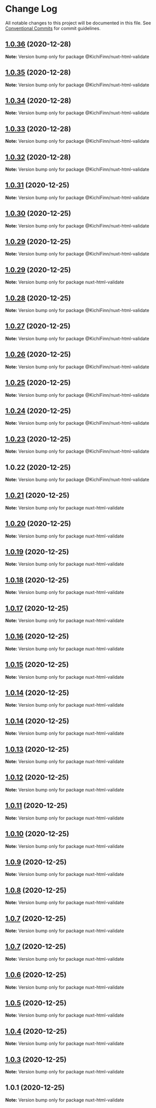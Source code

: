 # Change Log

All notable changes to this project will be documented in this file.
See [Conventional Commits](https://conventionalcommits.org) for commit guidelines.

## [1.0.36](https://github.com/KichiFinn/check-lerna-publish/compare/@KichiFinn/nuxt-html-validate@1.0.35...@KichiFinn/nuxt-html-validate@1.0.36) (2020-12-28)

**Note:** Version bump only for package @KichiFinn/nuxt-html-validate





## [1.0.35](https://github.com/KichiFinn/check-lerna-publish/compare/@KichiFinn/nuxt-html-validate@1.0.34...@KichiFinn/nuxt-html-validate@1.0.35) (2020-12-28)

**Note:** Version bump only for package @KichiFinn/nuxt-html-validate





## [1.0.34](https://github.com/KichiFinn/check-lerna-publish/compare/@KichiFinn/nuxt-html-validate@1.0.33...@KichiFinn/nuxt-html-validate@1.0.34) (2020-12-28)

**Note:** Version bump only for package @KichiFinn/nuxt-html-validate





## [1.0.33](https://github.com/KichiFinn/check-lerna-publish/compare/@KichiFinn/nuxt-html-validate@1.0.32...@KichiFinn/nuxt-html-validate@1.0.33) (2020-12-28)

**Note:** Version bump only for package @KichiFinn/nuxt-html-validate





## [1.0.32](https://github.com/KichiFinn/check-lerna-publish/compare/@KichiFinn/nuxt-html-validate@1.0.31...@KichiFinn/nuxt-html-validate@1.0.32) (2020-12-28)

**Note:** Version bump only for package @KichiFinn/nuxt-html-validate





## [1.0.31](https://github.com/KichiFinn/check-lerna-publish/compare/@KichiFinn/nuxt-html-validate@1.0.30...@KichiFinn/nuxt-html-validate@1.0.31) (2020-12-25)

**Note:** Version bump only for package @KichiFinn/nuxt-html-validate





## [1.0.30](https://github.com/KichiFinn/check-lerna-publish/compare/@KichiFinn/nuxt-html-validate@1.0.29...@KichiFinn/nuxt-html-validate@1.0.30) (2020-12-25)

**Note:** Version bump only for package @KichiFinn/nuxt-html-validate





## [1.0.29](https://github.com/KichiFinn/check-lerna-publish/compare/@KichiFinn/nuxt-html-validate@1.0.28...@KichiFinn/nuxt-html-validate@1.0.29) (2020-12-25)

**Note:** Version bump only for package @KichiFinn/nuxt-html-validate





## [1.0.29](https://github.com/KichiFinn/check-lerna-publish/compare/nuxt-html-validate@1.0.21...nuxt-html-validate@1.0.29) (2020-12-25)

**Note:** Version bump only for package nuxt-html-validate





## [1.0.28](https://github.com/KichiFinn/check-lerna-publish/compare/@KichiFinn/nuxt-html-validate@1.0.27...@KichiFinn/nuxt-html-validate@1.0.28) (2020-12-25)

**Note:** Version bump only for package @KichiFinn/nuxt-html-validate





## [1.0.27](https://github.com/KichiFinn/check-lerna-publish/compare/@KichiFinn/nuxt-html-validate@1.0.26...@KichiFinn/nuxt-html-validate@1.0.27) (2020-12-25)

**Note:** Version bump only for package @KichiFinn/nuxt-html-validate





## [1.0.26](https://github.com/KichiFinn/check-lerna-publish/compare/@KichiFinn/nuxt-html-validate@1.0.25...@KichiFinn/nuxt-html-validate@1.0.26) (2020-12-25)

**Note:** Version bump only for package @KichiFinn/nuxt-html-validate





## [1.0.25](https://github.com/KichiFinn/check-lerna-publish/compare/@KichiFinn/nuxt-html-validate@1.0.24...@KichiFinn/nuxt-html-validate@1.0.25) (2020-12-25)

**Note:** Version bump only for package @KichiFinn/nuxt-html-validate





## [1.0.24](https://github.com/KichiFinn/check-lerna-publish/compare/@KichiFinn/nuxt-html-validate@1.0.23...@KichiFinn/nuxt-html-validate@1.0.24) (2020-12-25)

**Note:** Version bump only for package @KichiFinn/nuxt-html-validate





## [1.0.23](https://github.com/KichiFinn/check-lerna-publish/compare/@KichiFinn/nuxt-html-validate@1.0.22...@KichiFinn/nuxt-html-validate@1.0.23) (2020-12-25)

**Note:** Version bump only for package @KichiFinn/nuxt-html-validate





## 1.0.22 (2020-12-25)

**Note:** Version bump only for package @KichiFinn/nuxt-html-validate





## [1.0.21](https://github.com/KichiFinn/check-lerna-publish/compare/nuxt-html-validate@1.0.20...nuxt-html-validate@1.0.21) (2020-12-25)

**Note:** Version bump only for package nuxt-html-validate





## [1.0.20](https://github.com/KichiFinn/check-lerna-publish/compare/nuxt-html-validate@1.0.19...nuxt-html-validate@1.0.20) (2020-12-25)

**Note:** Version bump only for package nuxt-html-validate





## [1.0.19](https://github.com/KichiFinn/check-lerna-publish/compare/nuxt-html-validate@1.0.18...nuxt-html-validate@1.0.19) (2020-12-25)

**Note:** Version bump only for package nuxt-html-validate





## [1.0.18](https://github.com/KichiFinn/check-lerna-publish/compare/nuxt-html-validate@1.0.17...nuxt-html-validate@1.0.18) (2020-12-25)

**Note:** Version bump only for package nuxt-html-validate





## [1.0.17](https://github.com/KichiFinn/check-lerna-publish/compare/nuxt-html-validate@1.0.16...nuxt-html-validate@1.0.17) (2020-12-25)

**Note:** Version bump only for package nuxt-html-validate





## [1.0.16](https://github.com/KichiFinn/check-lerna-publish/compare/nuxt-html-validate@1.0.15...nuxt-html-validate@1.0.16) (2020-12-25)

**Note:** Version bump only for package nuxt-html-validate





## [1.0.15](https://github.com/KichiFinn/check-lerna-publish/compare/nuxt-html-validate@1.0.14...nuxt-html-validate@1.0.15) (2020-12-25)

**Note:** Version bump only for package nuxt-html-validate





## [1.0.14](https://github.com/KichiFinn/check-lerna-publish/compare/nuxt-html-validate@1.0.14...nuxt-html-validate@1.0.14) (2020-12-25)

**Note:** Version bump only for package nuxt-html-validate





## [1.0.14](https://github.com/KichiFinn/check-lerna-publish/compare/nuxt-html-validate@1.0.13...nuxt-html-validate@1.0.14) (2020-12-25)

**Note:** Version bump only for package nuxt-html-validate





## [1.0.13](https://github.com/KichiFinn/check-lerna-publish/compare/nuxt-html-validate@1.0.12...nuxt-html-validate@1.0.13) (2020-12-25)

**Note:** Version bump only for package nuxt-html-validate





## [1.0.12](https://github.com/KichiFinn/check-lerna-publish/compare/nuxt-html-validate@1.0.11...nuxt-html-validate@1.0.12) (2020-12-25)

**Note:** Version bump only for package nuxt-html-validate





## [1.0.11](https://github.com/KichiFinn/check-lerna-publish/compare/nuxt-html-validate@1.0.10...nuxt-html-validate@1.0.11) (2020-12-25)

**Note:** Version bump only for package nuxt-html-validate





## [1.0.10](https://github.com/KichiFinn/check-lerna-publish/compare/nuxt-html-validate@1.0.9...nuxt-html-validate@1.0.10) (2020-12-25)

**Note:** Version bump only for package nuxt-html-validate





## [1.0.9](https://github.com/KichiFinn/check-lerna-publish/compare/nuxt-html-validate@1.0.8...nuxt-html-validate@1.0.9) (2020-12-25)

**Note:** Version bump only for package nuxt-html-validate





## [1.0.8](https://github.com/KichiFinn/check-lerna-publish/compare/nuxt-html-validate@1.0.7...nuxt-html-validate@1.0.8) (2020-12-25)

**Note:** Version bump only for package nuxt-html-validate





## [1.0.7](https://github.com/KichiFinn/check-lerna-publish/compare/nuxt-html-validate@1.0.7...nuxt-html-validate@1.0.7) (2020-12-25)

**Note:** Version bump only for package nuxt-html-validate





## [1.0.7](https://github.com/KichiFinn/check-lerna-publish/compare/nuxt-html-validate@1.0.6...nuxt-html-validate@1.0.7) (2020-12-25)

**Note:** Version bump only for package nuxt-html-validate





## [1.0.6](https://github.com/KichiFinn/check-lerna-publish/compare/nuxt-html-validate@1.0.5...nuxt-html-validate@1.0.6) (2020-12-25)

**Note:** Version bump only for package nuxt-html-validate





## [1.0.5](https://github.com/KichiFinn/check-lerna-publish/compare/nuxt-html-validate@1.0.4...nuxt-html-validate@1.0.5) (2020-12-25)

**Note:** Version bump only for package nuxt-html-validate





## [1.0.4](https://github.com/KichiFinn/check-lerna-publish/compare/nuxt-html-validate@1.0.3...nuxt-html-validate@1.0.4) (2020-12-25)

**Note:** Version bump only for package nuxt-html-validate





## [1.0.3](https://github.com/KichiFinn/check-lerna-publish/compare/nuxt-html-validate@1.0.1...nuxt-html-validate@1.0.3) (2020-12-25)

**Note:** Version bump only for package nuxt-html-validate





## 1.0.1 (2020-12-25)

**Note:** Version bump only for package nuxt-html-validate
